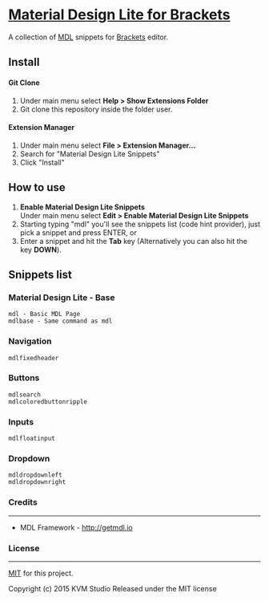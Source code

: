 # [Material Design Lite for Brackets](https://github.com/reykozz/material-design-lite-snippets)

A collection of [MDL](http://getmdl.io/) snippets for [Brackets](http://brackets.io/) editor.


## Install

#### Git Clone

1. Under main menu select **Help > Show Extensions Folder**
2. Git clone this repository inside the folder user.

#### Extension Manager
1. Under main menu select **File > Extension Manager...**
2. Search for "Material Design Lite Snippets"
3. Click "Install"

## How to use
1. **Enable Material Design Lite Snippets**<br/>
   Under main menu select **Edit > Enable Material Design Lite Snippets**
2. Starting typing "mdl" you'll see the snippets list (code hint provider), just pick a snippet and press ENTER, or   
3. Enter a snippet and hit the **Tab** key (Alternatively you can also hit the key **DOWN**).

## Snippets list

### Material Design Lite - Base

	mdl - Basic MDL Page
    mdlbase - Same command as mdl

### Navigation
    
    mdlfixedheader
    

### Buttons

    mdlsearch
    mdlcoloredbuttonripple

### Inputs

    mdlfloatinput
    
### Dropdown

    mdldropdownleft
    mdldropdownright
    

### Credits
---

- MDL Framework - http://getmdl.io


### License
---

[MIT](https://raw.githubusercontent.com/reykozz/material-design-lite-snippets/master/LICENSE) for this project.

Copyright (c) 2015 KVM Studio
Released under the MIT license
